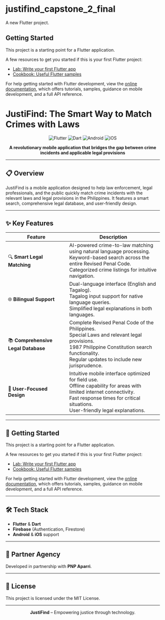 # justifind_capstone_2_final

A new Flutter project.

## Getting Started

This project is a starting point for a Flutter application.

A few resources to get you started if this is your first Flutter project:

- [Lab: Write your first Flutter app](https://docs.flutter.dev/get-started/codelab)
- [Cookbook: Useful Flutter samples](https://docs.flutter.dev/cookbook)

For help getting started with Flutter development, view the
[online documentation](https://docs.flutter.dev/), which offers tutorials,
samples, guidance on mobile development, and a full API reference.


# JustiFind: The Smart Way to Match Crimes with Laws

<div align="center">

![Flutter](https://img.shields.io/badge/Flutter-02569B?style=for-the-badge&logo=flutter&logoColor=white)
![Dart](https://img.shields.io/badge/Dart-0175C2?style=for-the-badge&logo=dart&logoColor=white)
![Android](https://img.shields.io/badge/Android-3DDC84?style=for-the-badge&logo=android&logoColor=white)
![iOS](https://img.shields.io/badge/iOS-000000?style=for-the-badge&logo=ios&logoColor=white)

**A revolutionary mobile application that bridges the gap between crime incidents and applicable legal provisions**

</div>

---

## 📋 Overview

JustiFind is a mobile application designed to help law enforcement, legal professionals, and the public quickly match crime incidents with the relevant laws and legal provisions in the Philippines. It features a smart search, comprehensive legal database, and user-friendly design.

---

## ✨ Key Features

| Feature                        | Description                                                                                   |
|---------------------------------|-----------------------------------------------------------------------------------------------|
| 🔍 **Smart Legal Matching**     | AI-powered crime-to-law matching using natural language processing.<br>Keyword-based search across the entire Revised Penal Code.<br>Categorized crime listings for intuitive navigation. |
| 🌐 **Bilingual Support**        | Dual-language interface (English and Tagalog).<br>Tagalog input support for native language queries.<br>Simplified legal explanations in both languages. |
| 📚 **Comprehensive Legal Database** | Complete Revised Penal Code of the Philippines.<br>Special Laws and relevant legal provisions.<br>1987 Philippine Constitution search functionality.<br>Regular updates to include new jurisprudence. |
| 🎯 **User-Focused Design**      | Intuitive mobile interface optimized for field use.<br>Offline capability for areas with limited internet connectivity.<br>Fast response times for critical situations.<br>User-friendly legal explanations. |

---

## 🚀 Getting Started

This project is a starting point for a Flutter application.

A few resources to get you started if this is your first Flutter project:

- [Lab: Write your first Flutter app](https://docs.flutter.dev/get-started/codelab)
- [Cookbook: Useful Flutter samples](https://docs.flutter.dev/cookbook)

For help getting started with Flutter development, view the
[online documentation](https://docs.flutter.dev/), which offers tutorials,
samples, guidance on mobile development, and a full API reference.

---

## 🛠️ Tech Stack

- **Flutter** & **Dart**
- **Firebase** (Authentication, Firestore)
- **Android** & **iOS** support

---

## 🤝 Partner Agency

Developed in partnership with **PNP Aparri**.

---

## 📄 License

This project is licensed under the MIT License.

---

<div align="center">

**JustiFind** – Empowering justice through technology.

</div>